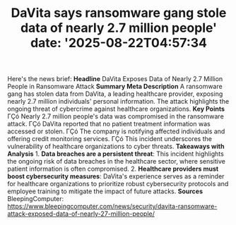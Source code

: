 ﻿---
title: "DaVita says ransomware gang stole data of nearly 2.7 million people'
date: '2025-08-22T04:57:34"
category: "Markets"
summary: ""
slug: "davita says ransomware gang stole data of nearly 27 million "
source_urls:
  - "https://www.bleepingcomputer.com/news/security/davita-ransomware-attack-exposed-data-of-nearly-27-million-people/"
seo:
  title: "DaVita says ransomware gang stole data of nearly 2.7 million people | Hash n Hedge'
  description: '"
  keywords: ["news", "markets", "brief"]
---
Here's the news brief:  **Headline** DaVita Exposes Data of Nearly 2.7 Million People in Ransomware Attack  **Summary Meta Description** A ransomware gang has stolen data from DaVita, a leading healthcare provider, exposing nearly 2.7 million individuals' personal information. The attack highlights the ongoing threat of cybercrime against healthcare organizations.  **Key Points**  ΓÇó Nearly 2.7 million people's data was compromised in the ransomware attack. ΓÇó DaVita reported that no patient treatment information was accessed or stolen. ΓÇó The company is notifying affected individuals and offering credit monitoring services. ΓÇó This incident underscores the vulnerability of healthcare organizations to cyber threats.  **Takeaways with Analysis**  1. **Data breaches are a persistent threat**: This incident highlights the ongoing risk of data breaches in the healthcare sector, where sensitive patient information is often compromised. 2. **Healthcare providers must boost cybersecurity measures**: DaVita's experience serves as a reminder for healthcare organizations to prioritize robust cybersecurity protocols and employee training to mitigate the impact of future attacks.  **Sources** BleepingComputer: https://www.bleepingcomputer.com/news/security/davita-ransomware-attack-exposed-data-of-nearly-27-million-people/ 
